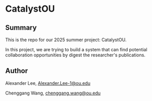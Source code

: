# CatalystOU

## Summary
This is the repo for our 2025 summer project: CatalystOU.

In this project, we are trying to build a system that can find potential collaboration opportunities by digest the researcher's publications.




## Author
Alexander Lee, Alexander.Lee-1@ou.edu

Chenggang Wang, chenggang.wang@ou.edu
